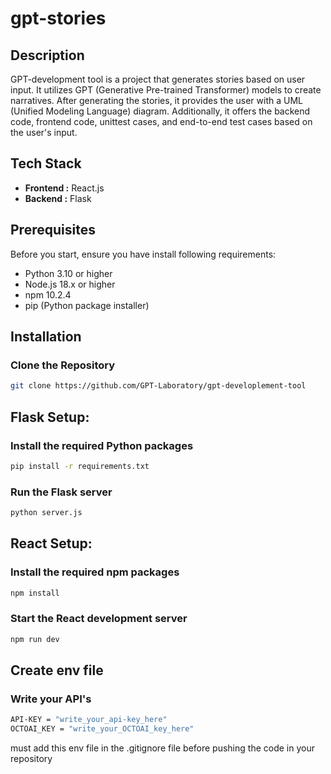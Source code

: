 
# gpt-stories

## Description
GPT-development tool is a project that generates stories based on user input. It utilizes GPT (Generative Pre-trained Transformer) models to create narratives. After generating the stories, it provides the user with a UML (Unified Modeling Language) diagram. Additionally, it offers the backend code, frontend code, unittest cases, and end-to-end test cases based on the user's input.


## Tech Stack
- **Frontend :** React.js
- **Backend :** Flask

## Prerequisites
Before you start, ensure you have install following requirements:
- Python 3.10 or higher
- Node.js 18.x or higher
- npm 10.2.4
- pip (Python package installer)

## Installation

### Clone the Repository
```bash
git clone https://github.com/GPT-Laboratory/gpt-developlement-tool
```

## Flask Setup:
### Install the required Python packages
```bash
pip install -r requirements.txt
```
### Run the Flask server
```bash
python server.js
```
## React Setup:
### Install the required npm packages
```bash
npm install
```
### Start the React development server
```bash
npm run dev
```

## Create env file

### Write your API's
```bash
API-KEY = "write_your_api-key_here"
OCTOAI_KEY = "write_your_OCTOAI_key_here"
```

must add this env file in the .gitignore file before pushing the code in your repository
